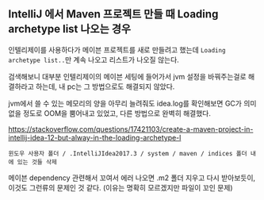 ## IntelliJ 에서 Maven 프로젝트 만들 때 Loading archetype list 나오는 경우

인텔리제이를 사용하다가 메이븐 프로젝트를 새로 만들려고 했는데 `Loading archetype list..`만 계속 나오고 리스트가 나오질 않는다.

검색해보니 대부분 인텔리제이의 메이븐 세팅에 들어가서 jvm 설정을 바꿔주는걸로 해결하라고 하는데, 내 pc는 그 방법으로도 해결되지 않았다.

jvm에서 쓸 수 있는 메모리의 양을 아무리 늘려줘도 idea.log를 확인해보면 GC가 의미없을 정도로 OOM을 뿜어내고 있었고, 다른 방법으로 완벽히 해결했다.

https://stackoverflow.com/questions/17421103/create-a-maven-project-in-intellij-idea-12-but-alway-in-the-loading-archetype-l

```
윈도우 사용자 폴더 / .IntelliJIdea2017.3 / system / maven / indices 폴더 내에 있는 것들 삭제
```

메이븐 dependency 관련해서 꼬여서 에러 나오면 .m2 폴더 지우고 다시 받아보듯이, 이것도 그런류의 문제인 것 같다. (이유는 명확히 모르겠지만 파일이 꼬인 문제)